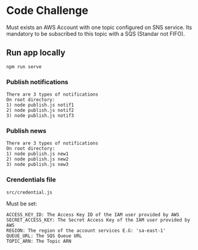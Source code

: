 # Code Challenge

Must exists an AWS Account with one topic configured on SNS service. Its mandatory to be subscribed to this topic with a SQS (Standar not FIFO).

## Run app locally
```
npm run serve
```

### Publish notifications
```
There are 3 types of notifications
On root directory:
1) node publish.js notif1
2) node publish.js notif2
3) node publish.js notif3
```

### Publish news
```
There are 3 types of notifications
On root directory:
1) node publish.js new1
2) node publish.js new2
3) node publish.js new3
```

### Crendentials file
```
src/credential.js
```
Must be set:

```
ACCESS_KEY_ID: The Access Key ID of the IAM user provided by AWS
SECRET_ACCESS_KEY: The Secret Access Key of the IAM user provided by AWS
REGION: The region of the account services E.G: 'sa-east-1'
QUEUE_URL: The SQS Queue URL
TOPIC_ARN: The Topic ARN
```
